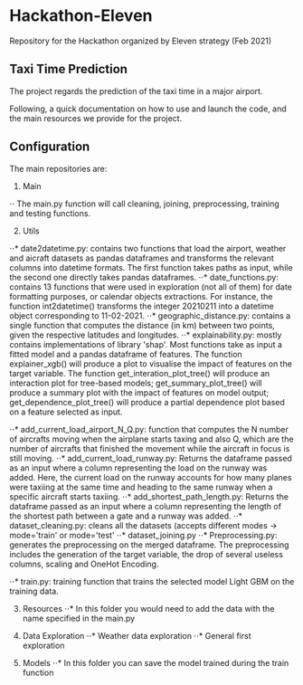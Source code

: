 # Hackathon-Eleven
 Repository for the Hackathon organized by Eleven strategy (Feb 2021)




## Taxi Time Prediction

The project regards the prediction of the taxi time in a major airport.

Following, a quick documentation on how to use and launch the code, and the main resources we provide for the project.




## Configuration

The main repositories are:

1. Main

⋅⋅ The main.py function will call cleaning, joining, preprocessing, training and testing functions.

2. Utils

⋅⋅* date2datetime.py: contains two functions that load the airport, weather and
  aicraft datasets as pandas dataframes and transforms the relevant columns into
  datetime formats. The first function takes paths as input, while the second
  one directly takes pandas dataframes.
⋅⋅* date_functions.py: contains 13 functions that were used in exploration (not
  all of them) for date formatting purposes, or calendar objects extractions.
  For instance, the function int2datetime() transforms the integer 20210211 into
  a datetime object corresponding to 11-02-2021.
⋅⋅* geographic_distance.py: contains a single function that computes the distance
  (in km) between two points, given the respective latitudes and longitudes.
⋅⋅* explainability.py: mostly contains implementations of library 'shap'. Most
  functions take as input a fitted model and a pandas dataframe of features.
  The function explainer_xgb() will produce a plot to visualise the impact of
  features on the target variable. The function get_interation_plot_tree()
  will produce an interaction plot for tree-based models;  get_summary_plot_tree()
  will produce a summary plot with the impact of features on model output;
  get_dependence_plot_tree() will produce a partial dependence plot based on
  a feature selected as input.
  
⋅⋅* add_current_load_airport_N_Q.py: function that computes the N number of aircrafts moving 
    when the airplane starts taxing and also Q, which are 
    the number of aircrafts that finished the movement while 
    the aircraft in focus is still moving.
⋅⋅* add_current_load_runway.py: Returns the dataframe passed as an input where
    a column representing the load on the runway was added.
    Here, the current load on the runway accounts for how many
    planes were taxiing at the same time and heading to the same
    runway when a specific aircraft starts taxiing.
⋅⋅* add_shortest_path_length.py: Returns the dataframe passed as an input where
    a column representing the length of the shortest path
    between a gate and a runway was added.
⋅⋅* dataset_cleaning.py: cleans all the datasets (accepts different modes -> mode='train' or mode='test'
⋅⋅* dataset_joining.py
⋅⋅* Preprocessing.py: generates the preprocessing on the merged dataframe. The preprocessing includes the generation of the target   variable, the drop of several useless columns, scaling and OneHot Encoding.

⋅⋅* train.py: training function that trains the selected model Light GBM on the training data.

3. Resources
⋅⋅* In this folder you would need to add the data with the name specified in the main.py
  
4. Data Exploration
⋅⋅* Weather data exploration
⋅⋅* General first exploration

4. Models
⋅⋅* In this folder you can save the model trained during the train function

